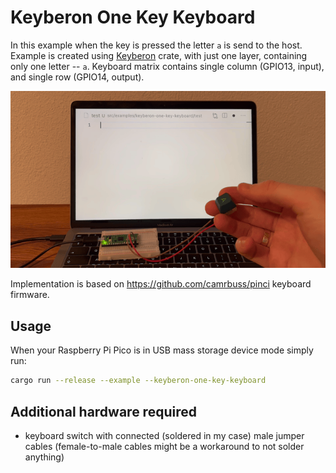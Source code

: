 # Keyberon One Key Keyboard

In this example when the key is pressed the letter `a` is send to the host.
Example is created using [Keyberon](https://github.com/TeXitoi/keyberon) crate, with just one layer, containing only one letter -- `a`. Keyboard matrix contains single column (GPIO13, input), and single row (GPIO14, output).

![Pressing key attached to Pico is sending letter 'a' to computer via USB](/src/examples/keyberon-one-key-keyboard/keyberon_one_key_keyboard.gif)

Implementation is based on https://github.com/camrbuss/pinci keyboard firmware.

## Usage

When your Raspberry Pi Pico is in USB mass storage device mode simply run:

```sh
cargo run --release --example --keyberon-one-key-keyboard
```

## Additional hardware required

-   keyboard switch with connected (soldered in my case) male jumper cables (female-to-male cables might be a workaround to not solder anything)
